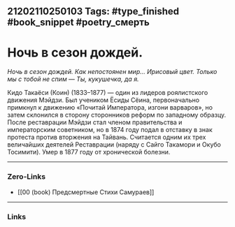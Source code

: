 21202110250103
Tags: #type_finished #book_snippet #poetry_смерть
---
# Ночь в сезон дождей.

*Ночь в сезон дождей.
Как непостоянен мир…
Ирисовый цвет.
Только мы с тобой не спим —
Ты, кукушечка, да я.*

Кидо Такаёси (Коин) (1833–1877) — один из лидеров роялистского движения Мэйдзи. Был учеником Ёсиды Сёина, первоначально примкнул к движению «Почитай Императора, изгони варваров», но затем склонился в сторону сторонников реформ по западному образцу. После реставрации Мэйдзи стал членом правительства и императорским советником, но в 1874 году подал в отставку в знак протеста против вторжения на Тайвань. Считается одним их трех величайших деятелей Реставрации (наряду с Сайго Такамори и Окубо Тосимити). Умер в 1877 году от хронической болезни. 

---
### Zero-Links
- [[00 (book) Предсмертные Стихи Самураев]]
---
### Links
